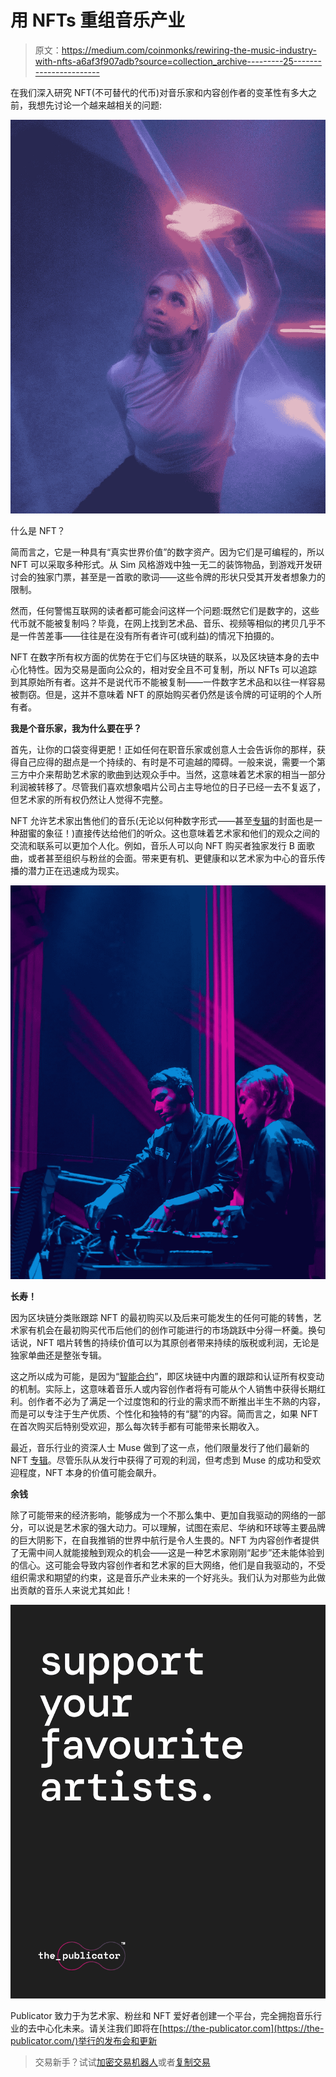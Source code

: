 # 用 NFTs 重组音乐产业

> 原文：<https://medium.com/coinmonks/rewiring-the-music-industry-with-nfts-a6af3f907adb?source=collection_archive---------25----------------------->

在我们深入研究 NFT(不可替代的代币)对音乐家和内容创作者的变革性有多大之前，我想先讨论一个越来越相关的问题:

![](img/3dc9b0ea9aa9135979d484463b215b35.png)

什么是 NFT？

简而言之，它是一种具有“真实世界价值”的数字资产。因为它们是可编程的，所以 NFT 可以采取多种形式。从 Sim 风格游戏中独一无二的装饰物品，到游戏开发研讨会的独家门票，甚至是一首歌的歌词——这些令牌的形状只受其开发者想象力的限制。

然而，任何警惕互联网的读者都可能会问这样一个问题:既然它们是数字的，这些代币就不能被复制吗？毕竟，在网上找到艺术品、音乐、视频等相似的拷贝几乎不是一件苦差事——往往是在没有所有者许可(或利益)的情况下拍摄的。

NFT 在数字所有权方面的优势在于它们与区块链的联系，以及区块链本身的去中心化特性。因为交易是面向公众的，相对安全且不可复制，所以 NFTs 可以追踪到其原始所有者。这并不是说代币不能被复制——一件数字艺术品和以往一样容易被剽窃。但是，这并不意味着 NFT 的原始购买者仍然是该令牌的可证明的个人所有者。

**我是个音乐家，我为什么要在乎？**

首先，让你的口袋变得更肥！正如任何在职音乐家或创意人士会告诉你的那样，获得自己应得的甜点是一个持续的、有时是不可逾越的障碍。一般来说，需要一个第三方中介来帮助艺术家的歌曲到达观众手中。当然，这意味着艺术家的相当一部分利润被转移了。尽管我们喜欢想象唱片公司占主导地位的日子已经一去不复返了，但艺术家的所有权仍然让人觉得不完整。

NFT 允许艺术家出售他们的音乐(无论以何种数字形式——甚至[专辑](https://decrypt.co/87035/damien-hirst-turns-his-drake-album-art-into-10000-ethereum-nfts)的封面也是一种甜蜜的象征！)直接传达给他们的听众。这也意味着艺术家和他们的观众之间的交流和联系可以更加个人化。例如，音乐人可以向 NFT 购买者独家发行 B 面歌曲，或者甚至组织与粉丝的会面。带来更有机、更健康和以艺术家为中心的音乐传播的潜力正在迅速成为现实。

![](img/a7a2ac70001b92d6119d69d231eb6795.png)

**长寿！**

因为区块链分类账跟踪 NFT 的最初购买以及后来可能发生的任何可能的转售，艺术家有机会在最初购买代币后他们的创作可能进行的市场跳跃中分得一杯羹。换句话说，NFT 唱片转售的持续价值可以为其原创者带来持续的版税或利润，无论是独家单曲还是整张专辑。

这之所以成为可能，是因为“[智能合约](https://www.binance.com/en/blog/nft/all-you-need-to-know-about-nft-smart-contracts-568745413587703085)”，即区块链中内置的跟踪和认证所有权变动的机制。实际上，这意味着音乐人或内容创作者将有可能从个人销售中获得长期红利。创作者不必为了满足一个过度饱和的行业的需求而不断推出半生不熟的内容，而是可以专注于生产优质、个性化和独特的有“腿”的内容。简而言之，如果 NFT 在首次购买后特别受欢迎，那么每次转手都有可能带来长期收入。

最近，音乐行业的资深人士 Muse 做到了这一点，他们限量发行了他们最新的 NFT [专辑](https://en.cryptonomist.ch/2022/09/06/new-nft-album-muse-tops-charts/)。尽管乐队从发行中获得了可观的利润，但考虑到 Muse 的成功和受欢迎程度，NFT 本身的价值可能会飙升。

**余钱**

除了可能带来的经济影响，能够成为一个不那么集中、更加自我驱动的网络的一部分，可以说是艺术家的强大动力。可以理解，试图在索尼、华纳和环球等主要品牌的巨大阴影下，在自我推销的世界中航行是令人生畏的。NFT 为内容创作者提供了无需中间人就能接触到观众的机会——这是一种艺术家刚刚“起步”还未能体验到的信心。这可能会导致内容创作者和艺术家的巨大网络，他们是自我驱动的，不受组织需求和期望的约束，这是音乐产业未来的一个好兆头。我们认为对那些为此做出贡献的音乐人来说尤其如此！

![](img/4be2926c7539d834e10fecd727dd3a20.png)

Publicator 致力于为艺术家、粉丝和 NFT 爱好者创建一个平台，完全拥抱音乐行业的去中心化未来。请关注我们即将在[https://the-publicator.com](https://the-publicator.com/)举行的发布会和更新

> 交易新手？试试[加密交易机器人](/coinmonks/crypto-trading-bot-c2ffce8acb2a)或者[复制交易](/coinmonks/top-10-crypto-copy-trading-platforms-for-beginners-d0c37c7d698c)
